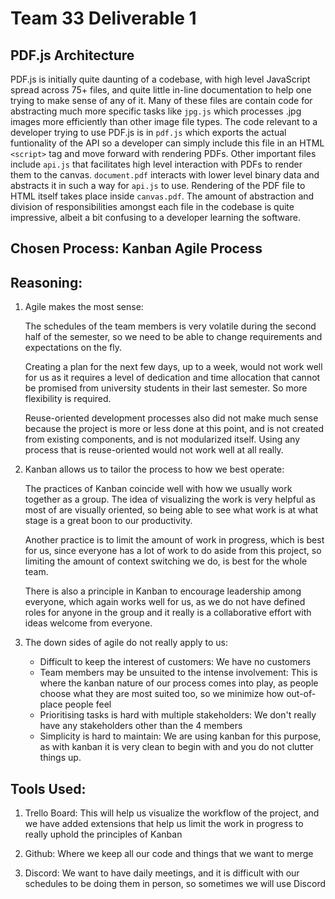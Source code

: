 # **Team 33 Deliverable 1**

## PDF.js Architecture
PDF.js is initially quite daunting of a codebase, with high level JavaScript spread across 75+ files, and quite little in-line documentation to help one trying to make sense of any of it. Many of these files are contain code for abstracting much more specific tasks like `jpg.js` which processes .jpg images more efficiently than other image file types. The code relevant to a developer trying to use PDF.js is in `pdf.js` which exports the actual funtionality of the API so a developer  can simply include this file in an HTML `<script>` tag and move forward with rendering PDFs. Other important files include `api.js` that facilitates high level interaction with PDFs to render them to the canvas. `document.pdf` interacts with lower level binary data and abstracts it in such a way for `api.js` to use. Rendering of the PDF file to HTML itself takes place inside `canvas.pdf`. The amount of abstraction and division of responsibilities amongst each file in the codebase is quite impressive, albeit a bit confusing to a developer learning the software.


## **Chosen Process**: Kanban Agile Process

## **Reasoning**:
1) Agile makes the most sense:

   The schedules of the team members is very volatile during the second half of the semester, so we need to be able to change requirements and expectations on the fly.

   Creating a plan for the next few days, up to a week, would not work well for us as it requires a level of dedication and time allocation that cannot be promised from university students in their last semester. So more flexibility is required.

   Reuse-oriented development processes also did not make much sense because the project is more or less done at this point, and is not created from existing components, and is not modularized itself. Using any process that is reuse-oriented would not work well at all really.

2) Kanban allows us to tailor the process to how we best operate:
   
   The practices of Kanban coincide well with how we usually work together as a group. The idea of visualizing the work is very helpful as most of are visually oriented, so being able to see what work is at what stage is a great boon to our productivity.
   
   Another practice is to limit the amount of work in progress, which is best for us, since everyone has a lot of work to do aside from this project, so limiting the amount of context switching we do, is best for the whole team.

   There is also a principle in Kanban to encourage leadership among everyone, which again works well for us, as we do not have defined roles for anyone in the group and it really is a collaborative effort with ideas welcome from everyone.

3) The down sides of agile do not really apply to us:
   
   * Difficult to keep the interest of customers: We have no customers
   * Team members may be unsuited to the intense involvement: This is where the kanban nature of our process comes into play, as people choose what they are most suited too, so we minimize how out-of-place people feel
   * Prioritising tasks is hard with multiple stakeholders: We don't really have any stakeholders other than the 4 members
   * Simplicity is hard to maintain: We are using kanban for this purpose, as with kanban it is very clean to begin with and you do not clutter things up.

## Tools Used:

1) Trello Board: This will help us visualize the workflow of the project, and we have added extensions that help us limit the work in progress to really uphold the principles of Kanban

2) Github: Where we keep all our code and things that we want to merge

3) Discord: We want to have daily meetings, and it is difficult with our schedules to be doing them in person, so sometimes we will use Discord


